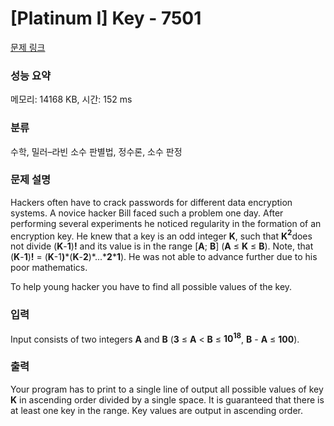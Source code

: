 # [Platinum I] Key - 7501 

[문제 링크](https://www.acmicpc.net/problem/7501) 

### 성능 요약

메모리: 14168 KB, 시간: 152 ms

### 분류

수학, 밀러–라빈 소수 판별법, 정수론, 소수 판정

### 문제 설명

<p>Hackers often have to crack passwords for different data encryption systems. A novice hacker Bill faced such a problem one day. After performing several experiments he noticed regularity in the formation of an encryption key. He knew that a key is an odd integer <strong>K</strong>, such that <strong>K</strong><strong><sup>2</sup></strong>does not divide (<strong>K</strong>-<strong>1</strong>)<strong>!</strong> and its value is in the range [<strong>A</strong>; <strong>B</strong>] (<strong>A</strong> ≤ <strong>K</strong> ≤ <strong>B</strong>). Note, that (<strong>K</strong>-<strong>1</strong>)<strong>!</strong> = (<strong>K</strong>-1<strong>)</strong>*(<strong>K</strong>-<strong>2</strong>)*...*<strong>2</strong>*<strong>1</strong>). He was not able to advance further due to his poor mathematics.</p>

<p>To help young hacker you have to find all possible values of the key.</p>

### 입력 

 <p>Input consists of two integers <strong>A</strong> and <strong>B</strong> (<strong>3</strong> ≤ <strong>A</strong> < <strong>B</strong> ≤ <strong>10<sup>18</sup></strong>, <strong>B</strong> - <strong>A</strong> ≤ <strong>100</strong>).</p>

### 출력 

 <p>Your program has to print to a single line of output all possible values of key <strong>K</strong> in ascending order divided by a single space. It is guaranteed that there is at least one key in the range. Key values are output in ascending order.</p>

